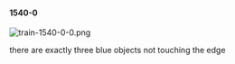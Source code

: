 #### 1540-0
![train-1540-0-0.png](https://github.com/lil-lab/nlvr/raw/master/nlvr/train/images/41/train-1540-0-0.png "train-1540-0-0.png")

there are exactly three blue objects not touching the edge
